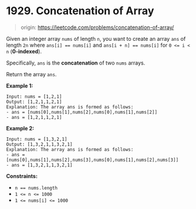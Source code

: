# 1929. Concatenation of Array

> origin: <https://leetcode.com/problems/concatenation-of-array/>

Given an integer array `nums` of length `n`, you want to create an array `ans`
of length `2n` where `ans[i] == nums[i]` and `ans[i + n] == nums[i]` for
`0 <= i < n` (**0-indexed**).

Specifically, `ans` is the **concatenation** of two `nums` arrays.

Return the array `ans`.

**Example 1:**

```text
Input: nums = [1,2,1]
Output: [1,2,1,1,2,1]
Explanation: The array ans is formed as follows:
- ans = [nums[0],nums[1],nums[2],nums[0],nums[1],nums[2]]
- ans = [1,2,1,1,2,1]
```

**Example 2:**

```text
Input: nums = [1,3,2,1]
Output: [1,3,2,1,1,3,2,1]
Explanation: The array ans is formed as follows:
- ans = [nums[0],nums[1],nums[2],nums[3],nums[0],nums[1],nums[2],nums[3]]
- ans = [1,3,2,1,1,3,2,1]
```

**Constraints:**

- `n == nums.length`
- `1 <= n <= 1000`
- `1 <= nums[i] <= 1000`
